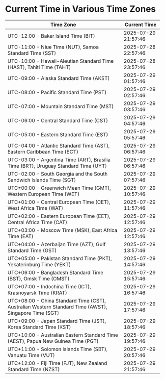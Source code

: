 # Current Time in Various Time Zones

| Time Zone | Current Time |
|-----------|--------------|
| UTC-12:00 - Baker Island Time (BIT) | 2025-07-29 21:57:46 |
| UTC-11:00 - Niue Time (NUT), Samoa Standard Time (SST) | 2025-07-28 22:57:46 |
| UTC-10:00 - Hawaii-Aleutian Standard Time (HAST), Tahiti Time (TAHT) | 2025-07-28 23:57:46 |
| UTC-09:00 - Alaska Standard Time (AKST) | 2025-07-29 01:57:46 |
| UTC-08:00 - Pacific Standard Time (PST) | 2025-07-29 02:57:46 |
| UTC-07:00 - Mountain Standard Time (MST) | 2025-07-29 03:57:46 |
| UTC-06:00 - Central Standard Time (CST) | 2025-07-29 04:57:46 |
| UTC-05:00 - Eastern Standard Time (EST) | 2025-07-29 05:57:46 |
| UTC-04:00 - Atlantic Standard Time (AST), Eastern Caribbean Time (ECT) | 2025-07-29 06:57:46 |
| UTC-03:00 - Argentina Time (ART), Brasília Time (BRT), Uruguay Standard Time (UYT) | 2025-07-29 06:57:46 |
| UTC-02:00 - South Georgia and the South Sandwich Islands Time (SGT) | 2025-07-29 07:57:46 |
| UTC±00:00 - Greenwich Mean Time (GMT), Western European Time (WET) | 2025-07-29 10:57:46 |
| UTC+01:00 - Central European Time (CET), West Africa Time (WAT) | 2025-07-29 11:57:46 |
| UTC+02:00 - Eastern European Time (EET), Central Africa Time (CAT) | 2025-07-29 12:57:46 |
| UTC+03:00 - Moscow Time (MSK), East Africa Time (EAT) | 2025-07-29 12:57:46 |
| UTC+04:00 - Azerbaijan Time (AZT), Gulf Standard Time (GST) | 2025-07-29 13:57:46 |
| UTC+05:00 - Pakistan Standard Time (PKT), Yekaterinburg Time (YEKT) | 2025-07-29 14:57:46 |
| UTC+06:00 - Bangladesh Standard Time (BST), Omsk Time (OMST) | 2025-07-29 15:57:46 |
| UTC+07:00 - Indochina Time (ICT), Krasnoyarsk Time (KRAT) | 2025-07-29 16:57:46 |
| UTC+08:00 - China Standard Time (CST), Australian Western Standard Time (AWST), Singapore Time (SGT) | 2025-07-29 17:57:46 |
| UTC+09:00 - Japan Standard Time (JST), Korea Standard Time (KST) | 2025-07-29 18:57:46 |
| UTC+10:00 - Australian Eastern Standard Time (AEST), Papua New Guinea Time (PGT) | 2025-07-29 19:57:46 |
| UTC+11:00 - Solomon Islands Time (SBT), Vanuatu Time (VUT) | 2025-07-29 20:57:46 |
| UTC+12:00 - Fiji Time (FJT), New Zealand Standard Time (NZST) | 2025-07-29 21:57:46 |
